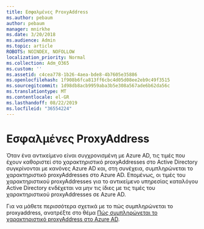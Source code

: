 ```yaml
---
title: Εσφαλμένες ProxyAddress
ms.author: pebaum
author: pebaum
manager: mnirkhe
ms.date: 3/20/2018
ms.audience: Admin
ms.topic: article
ROBOTS: NOINDEX, NOFOLLOW
localization_priority: Normal
ms.collection: Adm_O365
ms.custom: ''
ms.assetid: c4cea778-1b26-4aea-bde8-4b7605e35886
ms.openlocfilehash: 1f908b6fca813ff6cbc4d05d08ee2eb9c49f3515
ms.sourcegitcommit: 1d98db8acb9959aba3b5e308a567ade6b62da56c
ms.translationtype: MT
ms.contentlocale: el-GR
ms.lasthandoff: 08/22/2019
ms.locfileid: "36554224"
---
```

# <a name="proxyaddress-incorrect"></a>Εσφαλμένες ProxyAddress

Όταν ένα αντικείμενο είναι συγχρονισμένη με Azure AD, τις τιμές που έχουν καθοριστεί στο χαρακτηριστικό proxyAddresses στο Active Directory συγκρίνονται με κανόνες Azure AD και, στη συνέχεια, συμπληρώνεται το χαρακτηριστικό proxyAddresses στο Azure AD. Επομένως, οι τιμές του χαρακτηριστικού proxyAddresses για το αντικείμενο υπηρεσίας καταλόγου Active Directory ενδέχεται να μην τις ίδιες με τις τιμές του χαρακτηριστικού proxyAddresses σε Azure AD.
  
Για να μάθετε περισσότερα σχετικά με το πώς συμπληρώνεται το proxyaddress, ανατρέξτε στο θέμα [Πώς συμπληρώνεται το χαρακτηριστικό proxyAddress στο Azure AD](https://support.microsoft.com/help/3190357/how-the-proxyaddresses-attribute-is-populated-in-azure-ad).
  

